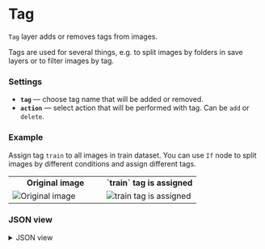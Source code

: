 # Tag

`Tag` layer adds or removes tags from images.

Tags are used for several things, e.g. to split images by folders in save layers or to filter images by tag.

### Settings

- **`tag`** — choose tag name that will be added or removed.
- **`action`** — select action that will be performed with tag. Can be `add` or `delete`.

### Example

Assign tag `train` to all images in train dataset. You can use `If` node to split images by different conditions and assign different tags.

<table>
<tr>
<td style="text-align:center; width:50%"><strong>Original image</strong></td>
<td style="text-align:center; width:50%"><strong>`train` tag is assigned</strong></td>
</tr>
<tr>
<td> <img src="https://github.com/supervisely-ecosystem/ml-nodes/assets/79905215/c4cad73d-2bde-4d4f-858b-f5c1144ca4ff" alt="Original image" /> </td>
<td> <img src="https://github.com/supervisely-ecosystem/ml-nodes/assets/79905215/48856f8d-0874-4385-8f62-7b116bb3ae79" alt="train tag is assigned" /> </td>
</tr>
</table>

### JSON view

<details>
<summary>JSON view</summary>
<pre>
{
  "action": "tag",
  "src": ["$data_1"],
  "dst": "$tag_2",
  "settings": {
    "tag": "train",
    "action": "add"
  }
}
</pre>
</details>
